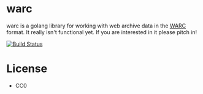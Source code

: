 warc
====

warc is a golang library for working with web archive data in the [WARC][1]
format. It really isn't functional yet. If you are interested in it please
pitch in!

[![Build Status](https://secure.travis-ci.org/edsu/warc.png)](http://travis-ci.org/edsu/warc)

License
=======

* CC0

 [1]: http://bibnum.bnf.fr/WARC/warc_ISO_DIS_28500.pdf 
